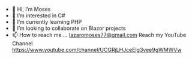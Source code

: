 - 👋 Hi, I’m Moses
- 👀 I’m interested in C#
- 🌱 I’m currently learning PHP
- 💞️ I’m looking to collaborate on Blazor projects
- 📫 How to reach me ...
   lazaromoses77@gmail.com 
   Reach my YouTube Channel 
   https://www.youtube.com/channel/UCGRjLHJceElg3vee9gWMWVw

<!---
moseskereya/moseskereya is a ✨ special ✨ repository because its `README.md` (this file) appears on your GitHub profile.
You can click the Preview link to take a look at your changes.
--->
